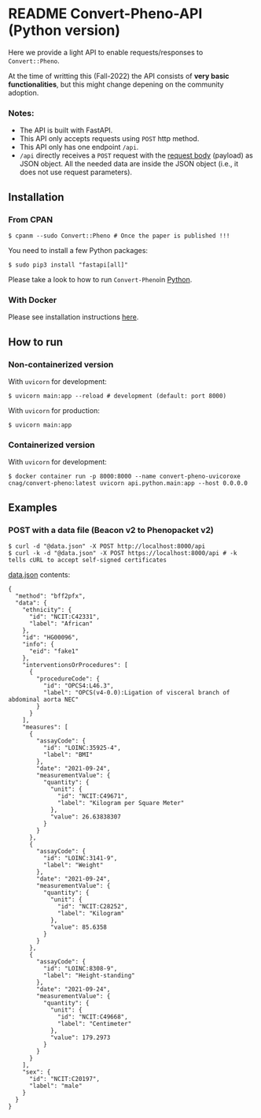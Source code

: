 # README Convert-Pheno-API (Python version)

Here we provide a light API to enable requests/responses to `Convert::Pheno`. 

At the time of writting this (Fall-2022) the API consists of **very basic functionalities**, but this might change depening on the community adoption.

### Notes:

* The API is built with FastAPI.
* This API only accepts requests using `POST` http method.
* This API only has one endpoint `/api`.
* `/api` directly receives a `POST` request with the [request body](https://swagger.io/docs/specification/2-0/describing-request-body) (payload) as JSON object. All the needed data are inside the JSON object (i.e., it does not use request parameters).

## Installation 

### From CPAN 

    $ cpanm --sudo Convert::Pheno # Once the paper is published !!!

You need to install a few Python packages:

    $ sudo pip3 install "fastapi[all]"

Please take a look to how to run `Convert-Pheno`in [Python](https://convert-pheno.readthedocs.io/en/latest/use-as-a-perl-module/#inside-python).

### With Docker

Please see installation instructions [here](https://github.com/mrueda/convert-pheno#containerized).

## How to run

### Non-containerized version

With `uvicorn` for development:

    $ uvicorn main:app --reload # development (default: port 8000)

With `uvicorn` for production:

    $ uvicorn main:app 

### Containerized version

With `uvicorn` for development:

    $ docker container run -p 8000:8000 --name convert-pheno-uvicoroxe cnag/convert-pheno:latest uvicorn api.python.main:app --host 0.0.0.0

## Examples

### POST with a data file (Beacon v2 to Phenopacket v2)

    $ curl -d "@data.json" -X POST http://localhost:8000/api
    $ curl -k -d "@data.json" -X POST https://localhost:8000/api # -k tells cURL to accept self-signed certificates

[data.json](data.json) contents:
```
{
  "method": "bff2pfx",
  "data": {
    "ethnicity": {
      "id": "NCIT:C42331",
      "label": "African"
    },
    "id": "HG00096",
    "info": {
      "eid": "fake1"
    },
    "interventionsOrProcedures": [
      {
        "procedureCode": {
          "id": "OPCS4:L46.3",
          "label": "OPCS(v4-0.0):Ligation of visceral branch of abdominal aorta NEC"
        }
      }
    ],
    "measures": [
      {
        "assayCode": {
          "id": "LOINC:35925-4",
          "label": "BMI"
        },
        "date": "2021-09-24",
        "measurementValue": {
          "quantity": {
            "unit": {
              "id": "NCIT:C49671",
              "label": "Kilogram per Square Meter"
            },
            "value": 26.63838307
          }
        }
      },
      {
        "assayCode": {
          "id": "LOINC:3141-9",
          "label": "Weight"
        },
        "date": "2021-09-24",
        "measurementValue": {
          "quantity": {
            "unit": {
              "id": "NCIT:C28252",
              "label": "Kilogram"
            },
            "value": 85.6358
          }
        }
      },
      {
        "assayCode": {
          "id": "LOINC:8308-9",
          "label": "Height-standing"
        },
        "date": "2021-09-24",
        "measurementValue": {
          "quantity": {
            "unit": {
              "id": "NCIT:C49668",
              "label": "Centimeter"
            },
            "value": 179.2973
          }
        }
      }
    ],
    "sex": {
      "id": "NCIT:C20197",
      "label": "male"
    }
  }
}
```

